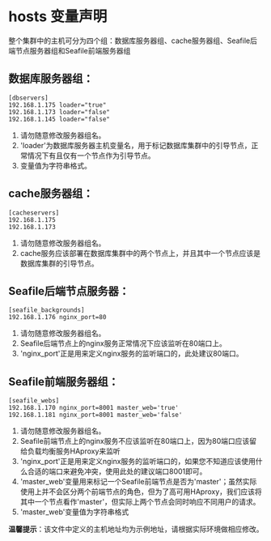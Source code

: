 # hosts 变量声明

整个集群中的主机可分为四个组：数据库服务器组、cache服务器组、Seafile后端节点服务器组和Seafile前端服务器组

## 数据库服务器组：

```
[dbservers]
192.168.1.175 loader="true"
192.168.1.173 loader="false"
192.168.1.145 loader="false"
```
1. 请勿随意修改服务器组名。
2. 'loader'为数据库服务器主机变量名，用于标记数据库集群中的引导节点，正常情况下有且仅有一个节点作为引导节点。
3. 变量值为字符串格式。

## cache服务器组：

```
[cacheservers]
192.168.1.175
192.168.1.173
```
1. 请勿随意修改服务器组名。
2. cache服务应该部署在数据库集群中的两个节点上，并且其中一个节点应该是数据库集群的引导节点。

## Seafile后端节点服务器：

```
[seafile_backgrounds]
192.168.1.176 nginx_port=80
```
1. 请勿随意修改服务器组名。
2. Seafile后端节点上的nginx服务正常情况下应该监听在80端口上。
3. 'nginx_port'正是用来定义nginx服务的监听端口的，此处建议80端口。

## Seafile前端服务器组：

```
[seafile_webs]
192.168.1.170 nginx_port=8001 master_web='true'
192.168.1.181 nginx_port=8001 master_web='false'
```
1. 请勿随意修改服务器组名。
2. Seafile前端节点上的nginx服务不应该监听在80端口上，因为80端口应该留给负载均衡服务HAproxy来监听
3. 'nginx_port'正是用来定义nginx服务的监听端口的，如果您不知道应该使用什么合适的端口来避免冲突，使用此处的建议端口8001即可。
4. 'master_web'变量用来标记一个Seafile前端节点是否为'master'；虽然实际使用上并不会区分两个前端节点的角色，但为了高可用HAproxy，我们应该将其中一个节点看作'master'，但实际上两个节点会同时响应不同用户的请求。
5. 'master_web'变量值为字符串格式


**温馨提示**：该文件中定义的主机地址均为示例地址，请根据实际环境做相应修改。